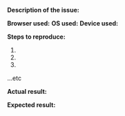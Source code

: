 **Description of the issue:**

**Browser used:**
**OS used:**
**Device used:**

**Steps to reproduce:**

1.
2.
3.
...etc

**Actual result:**

**Expected result:**
